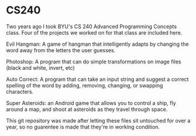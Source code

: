 # CS240
Two years ago I took BYU's CS 240 Advanced Programming Concepts class. Four of the projects we worked on for that class are included here.

Evil Hangman: A game of hangman that intelligently adapts by changing the word away from the letters the user guesses.

Photoshop: A program that can do simple transformations on image files (black and white, invert, etc)

Auto Correct: A program that can take an input string and suggest a correct spelling of the word by adding, removing, changing, or swapping characters.

Super Asteroids: an Android game that allows you to control a ship, fly around a map, and shoot at asteroids as they travel through space.

This git repository was made after letting these files sit untouched for over a year, so no guarentee is made that they're in working condition.
